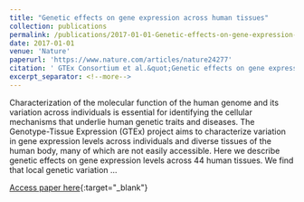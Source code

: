 ```yaml
---
title: "Genetic effects on gene expression across human tissues"
collection: publications
permalink: /publications/2017-01-01-Genetic-effects-on-gene-expression-across-human-tissues
date: 2017-01-01
venue: 'Nature'
paperurl: 'https://www.nature.com/articles/nature24277'
citation: ' GTEx Consortium et al.&quot;Genetic effects on gene expression across human tissues.&quot; Nature, 2017.'
excerpt_separator: <!--more-->
---
```

<!--more-->
Characterization of the molecular function of the human genome and its variation across individuals is essential for identifying the cellular mechanisms that underlie human genetic traits and diseases. The Genotype-Tissue Expression (GTEx) project aims to characterize variation in gene expression levels across individuals and diverse tissues of the human body, many of which are not easily accessible. Here we describe genetic effects on gene expression levels across 44 human tissues. We find that local genetic variation …

[Access paper here](https://www.nature.com/articles/nature24277){:target="_blank"}
